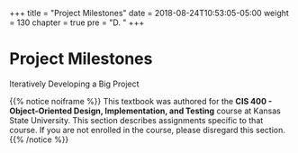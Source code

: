 +++
title = "Project Milestones"
date = 2018-08-24T10:53:05-05:00
weight = 130
chapter = true
pre = "D. "
+++

# Project Milestones

Iteratively Developing a Big Project


{{% notice noiframe %}}
This textbook was authored for the **CIS 400 - Object-Oriented Design, Implementation, and Testing** course at Kansas State University.  This section describes assignments specific to that course.  If you are not enrolled in the course, please disregard this section.
{{% /notice %}}